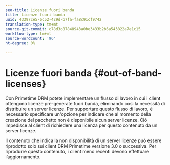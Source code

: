 ```yaml
---
seo-title: Licenze fuori banda
title: Licenze fuori banda
uuid: 43397ce5-6c52-429d-b7fa-fa8c91cf9742
translation-type: tm+mt
source-git-commit: c78d3c87848943a0be3433b2b6a543822a7e1c15
workflow-type: tm+mt
source-wordcount: '96'
ht-degree: 0%

---
```



# Licenze fuori banda {#out-of-band-licenses}

Con Primetime DRM potete implementare un flusso di lavoro in cui i client ottengono licenze pre-generate fuori banda, eliminando così la necessità di distribuire un server licenze. Per supportare questo flusso di lavoro, è necessario specificare un&#39;opzione per indicare che al momento della creazione del pacchetto non è disponibile alcun server licenze. Ciò impedisce al client di richiedere una licenza per questo contenuto da un server licenze.

Il contenuto che indica la non disponibilità di un server licenze può essere riprodotto solo sui client DRM Primetime versione 3.0 o successiva. Per riprodurre questo contenuto, i client meno recenti devono effettuare l’aggiornamento.
